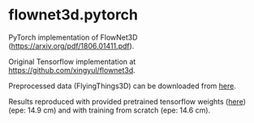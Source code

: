# flownet3d.pytorch
PyTorch implementation of FlowNet3D (https://arxiv.org/pdf/1806.01411.pdf).

Original Tensorflow implementation at https://github.com/xingyul/flownet3d.

Preprocessed data (FlyingThings3D) can be downloaded from [here](https://drive.google.com/file/d/1CMaxdt-Tg1Wct8v8eGNwuT7qRSIyJPY-/view?usp=sharing).

Results reproduced with provided pretrained tensorflow weights ([here](https://drive.google.com/open?id=1Ko25szFFKHOq-SPryKbi9ljpOkoe69aO)) (epe: 14.9 cm) and with training from scratch (epe: 14.6 cm).

